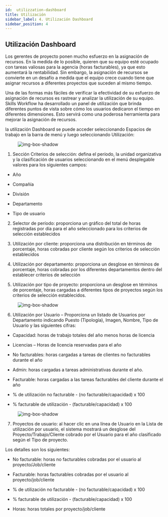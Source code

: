 ```yaml
---
id:  utilizzation-dashboard
title: Utilización
sidebar_label: 4. Utilización Dashboard
sidebar_position: 4
---
```


## Utilización Dashboard

Los gerentes de proyecto ponen mucho esfuerzo en la asignación de recursos. En la medida de lo posible, quieren que su equipo esté ocupado con tareas valiosas para la agencia (horas facturables), ya que esto aumentará la rentabilidad. Sin embargo, la asignación de recursos se convierte en un desafío a medida que el equipo crece cuando tiene que asignar recursos a diferentes proyectos que suceden al mismo tiempo.

Una de las formas más fáciles de verificar la efectividad de su esfuerzo de asignación de recursos es rastrear y analizar la utilización de su equipo. Skills Workflow ha desarrollado un panel de utilización que brinda diferentes puntos de vista sobre cómo los usuarios dedicaron el tiempo en diferentes dimensiones. Esto servirá como una poderosa herramienta para mejorar la asignación de recursos.

la utilización Dashboard se puede acceder seleccionando Espacios de trabajo en la barra de menú y luego seleccionando Utilización:

<figure>

![img-box-shadow](/img/university/dashboards/utilization-dashboard/university-utilization-dashboard-1.png)
<figcaption></figcaption>
</figure>

1. Sección Criterios de selección: defina el período, la unidad organizativa y la clasificación de usuarios seleccionando en el menú desplegable valores para los siguientes campos:

- Año

- Compañía

- División

- Departamento

- Tipo de usuario

2.  Selector de período: proporciona un gráfico del total de horas registradas por día para el año seleccionado para los criterios de selección establecidos

3.  Utilización por cliente: proporciona una distribución en términos de porcentaje, horas cobradas por cliente según los criterios de selección establecidos

4. Utilización por departamento: proporciona un desglose en términos de porcentaje, horas cobradas por los diferentes departamentos dentro del
establecer criterios de selección

5.  Utilización por tipo de proyecto: proporciona un desglose en términos de porcentaje, horas cargadas a diferentes tipos de proyectos según los criterios de selección establecidos.

<figure>

![img-box-shadow](/img/university/dashboards/utilization-dashboard/university-utilization-dashboard-2.png)
<figcaption></figcaption>
</figure>

6.   Utilización por Usuario – Proporciona un listado de Usuarios por Departamento indicando Puesto (Tipología), Imagen, Nombre, Tipo de Usuario y las siguientes cifras:


- Capacidad: horas de trabajo totales del año menos horas de licencia

- Licencias – Horas de licencia reservadas para el año

- No facturables: horas cargadas a tareas de clientes no facturables durante el año

- Admin: horas cargadas a tareas administrativas durante el año.

- Facturable: horas cargadas a las tareas facturables del cliente durante el año

- % de utilización no facturable - (no facturable/capacidad) x 100

- % facturable de utilización - (facturable/capacidad) x 100


<figure>

![img-box-shadow](/img/university/dashboards/utilization-dashboard/university-utilization-dashboard-3.png)
<figcaption></figcaption>
</figure>


7. Proyectos de usuario: al hacer clic en una línea de Usuario en la Lista de utilización por usuario, el sistema mostrará un desglose del Proyecto/Trabajo/Cliente cobrado por el Usuario para el año clasificado según el Tipo de proyecto.
 
Los detalles son los siguientes:


- No facturable: horas no facturables cobradas por el usuario al proyecto/Job/cliente

- Facturable: horas facturables cobradas por el usuario al proyecto/job/cliente

- % de utilización no facturable - (no facturable/capacidad) x 100

- % facturable de utilización - (facturable/capacidad) x 100
- Horas: horas totales por proyecto/job/cliente
